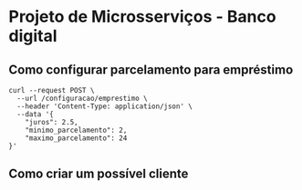 # Projeto de Microsserviços - Banco digital

## Como configurar parcelamento para empréstimo

```
curl --request POST \
  --url /configuracao/emprestimo \
  --header 'Content-Type: application/json' \
  --data '{
	"juros": 2.5,
	"minimo_parcelamento": 2,
	"maximo_parcelamento": 24
}'
```

## Como criar um possível cliente

